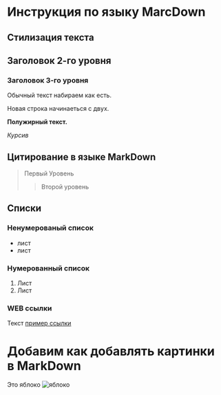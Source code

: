 # Инструкция по языку MarcDown
## Стилизация текста
## Заголовок 2-го уровня
### Заголовок 3-го уровня

Обычный текст набираем как есть.

Новая строка начинаеться с двух.


**Полужирный текст.**

*Курсив*

## Цитирование в языке MarkDown
> Первый Уровень
>> Второй уровень

## Списки
### Ненумерованый список
* лист
* лист
### Нумерованный список
1. Лист
2. Лист

### WEB ссылки
Текст [пример ссылки](http.example.com "Всплывающая подсказка")

# Добавим как добавлять картинки в MarkDown
Это яблоко
![яблоко](456.jpg)

